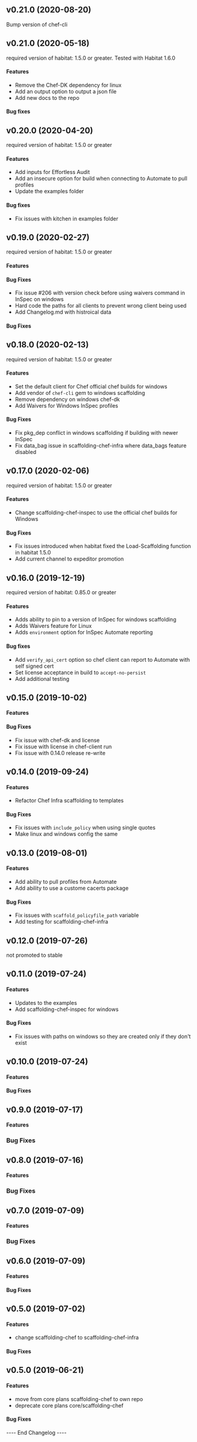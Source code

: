 ## v0.21.0 (2020-08-20)
Bump version of chef-cli

## v0.21.0 (2020-05-18)
required version of habitat: 1.5.0 or greater. Tested with Habitat 1.6.0

#### Features
 - Remove the Chef-DK dependency for linux
 - Add an output option to output a json file
 - Add new docs to the repo

#### Bug fixes

## v0.20.0 (2020-04-20)
required version of habitat: 1.5.0 or greater

#### Features
 - Add inputs for Effortless Audit
 - Add an insecure option for build when connecting to Automate to pull profiles
 - Update the examples folder

#### Bug fixes
 - Fix issues with kitchen in examples folder

## v0.19.0 (2020-02-27)
required version of habitat: 1.5.0 or greater

#### Features

#### Bug Fixes
 - Fix issue #206 with version check before using waivers command in InSpec on windows
 - Hard code the paths for all clients to prevent wrong client being used
 - Add Changelog.md with histroical data

#### Bug Fixes

## v0.18.0 (2020-02-13)
required version of habitat: 1.5.0 or greater

#### Features 
 - Set the default client for Chef official chef builds for windows
 - Add vendor of `chef-cli` gem to windows scaffolding
 - Remove dependency on windows chef-dk
 - Add Waivers for Windows InSpec profiles

#### Bug Fixes
 - Fix pkg_dep conflict in windows scaffolding if building with newer InSpec
 - Fix data_bag issue in scaffolding-chef-infra where data_bags feature disabled

## v0.17.0 (2020-02-06)
required version of habitat: 1.5.0 or greater

#### Features
 - Change scaffolding-chef-inspec to use the official chef builds for Windows

#### Bug Fixes
 - Fix issues introduced when habitat fixed the Load-Scaffolding function in habitat 1.5.0
 - Add current channel to expeditor promotion

## v0.16.0 (2019-12-19)
required version of habitat: 0.85.0 or greater

#### Features
 - Adds ability to pin to a version of InSpec for windows scaffolding
 - Adds Waivers feature for Linux
 - Adds `environment` option for InSpec Automate reporting

#### Bug fixes
 - Add `verify_api_cert` option so chef client can report to Automate with self signed cert
 - Set license acceptance in build to `accept-no-persist`
 - Add additional testing

## v0.15.0 (2019-10-02)

#### Features

#### Bug Fixes
 - Fix issue with chef-dk and license
 - Fix issue with license in chef-client run
 - Fix issue with 0.14.0 release re-write

## v0.14.0 (2019-09-24)

#### Features
 - Refactor Chef Infra scaffolding to templates
#### Bug Fixes
 - Fix issues with `include_policy` when using single quotes
 - Make linux and windows config the same

## v0.13.0 (2019-08-01)

#### Features
 - Add ability to pull profiles from Automate
 - Add ability to use a custome cacerts package
#### Bug Fixes
 - Fix issues with `scaffold_policyfile_path` variable
 - Add testing for scaffolding-chef-infra

## v0.12.0 (2019-07-26)
not promoted to stable

## v0.11.0 (2019-07-24)

#### Features
 - Updates to the examples 
 - Add scaffolding-chef-inspec for windows

#### Bug Fixes
 - Fix issues with paths on windows so they are created only if they don't exist

## v0.10.0 (2019-07-24)

#### Features

#### Bug Fixes

## v0.9.0 (2019-07-17)

#### Features

### Bug Fixes

## v0.8.0 (2019-07-16)

#### Features

### Bug Fixes

## v0.7.0 (2019-07-09)

#### Features

### Bug Fixes

## v0.6.0 (2019-07-09)

#### Features

#### Bug Fixes

## v0.5.0 (2019-07-02)

#### Features
 - change scaffolding-chef to scaffolding-chef-infra

#### Bug Fixes

## v0.5.0 (2019-06-21)

#### Features
 - move from core plans scaffolding-chef to own repo
 - deprecate core plans core/scaffolding-chef

#### Bug Fixes
---- End Changelog ----
